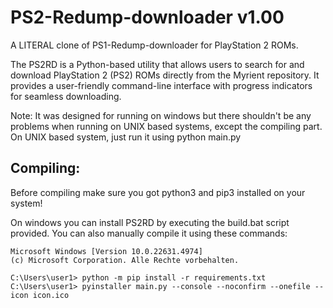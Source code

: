 # PS2-Redump-downloader v1.00

A LITERAL clone of PS1-Redump-downloader for PlayStation 2 ROMs.

The PS2RD is a Python-based utility that allows users to search for and download PlayStation 2 (PS2) ROMs directly from the Myrient repository. It provides a user-friendly command-line interface with progress indicators for seamless downloading.

Note: It was designed for running on windows but there shouldn't be any problems when running on UNIX based systems, except the compiling part. On UNIX based system, just run it using python main.py

## Compiling:

Before compiling make sure you got python3 and pip3 installed on your system!

On windows you can install PS2RD by executing the build.bat script provided.
You can also manually compile it using these commands:
```
Microsoft Windows [Version 10.0.22631.4974]
(c) Microsoft Corporation. Alle Rechte vorbehalten.

C:\Users\user1> python -m pip install -r requirements.txt
C:\Users\user1> pyinstaller main.py --console --noconfirm --onefile --icon icon.ico
```
